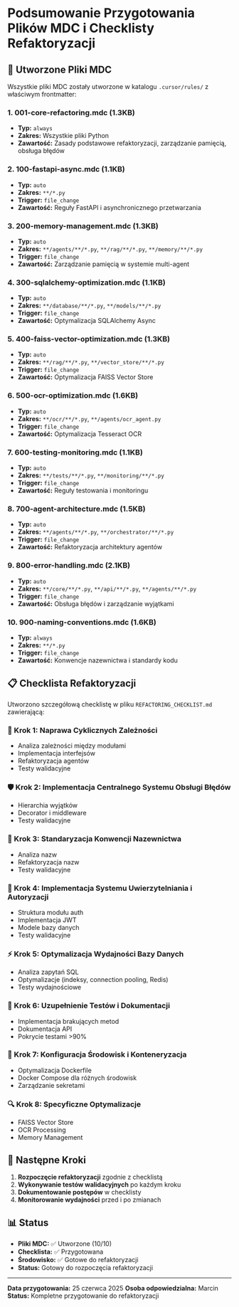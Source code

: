 # Podsumowanie Przygotowania Plików MDC i Checklisty Refaktoryzacji

## 📁 Utworzone Pliki MDC

Wszystkie pliki MDC zostały utworzone w katalogu `.cursor/rules/` z właściwym frontmatter:

### 1. **001-core-refactoring.mdc** (1.3KB)
- **Typ:** `always`
- **Zakres:** Wszystkie pliki Python
- **Zawartość:** Zasady podstawowe refaktoryzacji, zarządzanie pamięcią, obsługa błędów

### 2. **100-fastapi-async.mdc** (1.1KB)
- **Typ:** `auto`
- **Zakres:** `**/*.py`
- **Trigger:** `file_change`
- **Zawartość:** Reguły FastAPI i asynchronicznego przetwarzania

### 3. **200-memory-management.mdc** (1.3KB)
- **Typ:** `auto`
- **Zakres:** `**/agents/**/*.py`, `**/rag/**/*.py`, `**/memory/**/*.py`
- **Trigger:** `file_change`
- **Zawartość:** Zarządzanie pamięcią w systemie multi-agent

### 4. **300-sqlalchemy-optimization.mdc** (1.1KB)
- **Typ:** `auto`
- **Zakres:** `**/database/**/*.py`, `**/models/**/*.py`
- **Trigger:** `file_change`
- **Zawartość:** Optymalizacja SQLAlchemy Async

### 5. **400-faiss-vector-optimization.mdc** (1.3KB)
- **Typ:** `auto`
- **Zakres:** `**/rag/**/*.py`, `**/vector_store/**/*.py`
- **Trigger:** `file_change`
- **Zawartość:** Optymalizacja FAISS Vector Store

### 6. **500-ocr-optimization.mdc** (1.6KB)
- **Typ:** `auto`
- **Zakres:** `**/ocr/**/*.py`, `**/agents/ocr_agent.py`
- **Trigger:** `file_change`
- **Zawartość:** Optymalizacja Tesseract OCR

### 7. **600-testing-monitoring.mdc** (1.1KB)
- **Typ:** `auto`
- **Zakres:** `**/tests/**/*.py`, `**/monitoring/**/*.py`
- **Trigger:** `file_change`
- **Zawartość:** Reguły testowania i monitoringu

### 8. **700-agent-architecture.mdc** (1.5KB)
- **Typ:** `auto`
- **Zakres:** `**/agents/**/*.py`, `**/orchestrator/**/*.py`
- **Trigger:** `file_change`
- **Zawartość:** Refaktoryzacja architektury agentów

### 9. **800-error-handling.mdc** (2.1KB)
- **Typ:** `auto`
- **Zakres:** `**/core/**/*.py`, `**/api/**/*.py`, `**/agents/**/*.py`
- **Trigger:** `file_change`
- **Zawartość:** Obsługa błędów i zarządzanie wyjątkami

### 10. **900-naming-conventions.mdc** (1.6KB)
- **Typ:** `always`
- **Zakres:** `**/*.py`
- **Trigger:** `file_change`
- **Zawartość:** Konwencje nazewnictwa i standardy kodu

## 📋 Checklista Refaktoryzacji

Utworzono szczegółową checklistę w pliku `REFACTORING_CHECKLIST.md` zawierającą:

### 🔧 Krok 1: Naprawa Cyklicznych Zależności
- Analiza zależności między modułami
- Implementacja interfejsów
- Refaktoryzacja agentów
- Testy walidacyjne

### 🛡️ Krok 2: Implementacja Centralnego Systemu Obsługi Błędów
- Hierarchia wyjątków
- Decorator i middleware
- Testy walidacyjne

### 📝 Krok 3: Standaryzacja Konwencji Nazewnictwa
- Analiza nazw
- Refaktoryzacja nazw
- Testy walidacyjne

### 🔐 Krok 4: Implementacja Systemu Uwierzytelniania i Autoryzacji
- Struktura modułu auth
- Implementacja JWT
- Modele bazy danych
- Testy walidacyjne

### ⚡ Krok 5: Optymalizacja Wydajności Bazy Danych
- Analiza zapytań SQL
- Optymalizacje (indeksy, connection pooling, Redis)
- Testy wydajnościowe

### 🧪 Krok 6: Uzupełnienie Testów i Dokumentacji
- Implementacja brakujących metod
- Dokumentacja API
- Pokrycie testami >90%

### 🐳 Krok 7: Konfiguracja Środowisk i Konteneryzacja
- Optymalizacja Dockerfile
- Docker Compose dla różnych środowisk
- Zarządzanie sekretami

### 🔍 Krok 8: Specyficzne Optymalizacje
- FAISS Vector Store
- OCR Processing
- Memory Management

## 🚀 Następne Kroki

1. **Rozpoczęcie refaktoryzacji** zgodnie z checklistą
2. **Wykonywanie testów walidacyjnych** po każdym kroku
3. **Dokumentowanie postępów** w checklisty
4. **Monitorowanie wydajności** przed i po zmianach

## 📊 Status

- **Pliki MDC:** ✅ Utworzone (10/10)
- **Checklista:** ✅ Przygotowana
- **Środowisko:** ✅ Gotowe do refaktoryzacji
- **Status:** Gotowy do rozpoczęcia refaktoryzacji

---

**Data przygotowania:** 25 czerwca 2025
**Osoba odpowiedzialna:** Marcin
**Status:** Kompletne przygotowanie do refaktoryzacji
